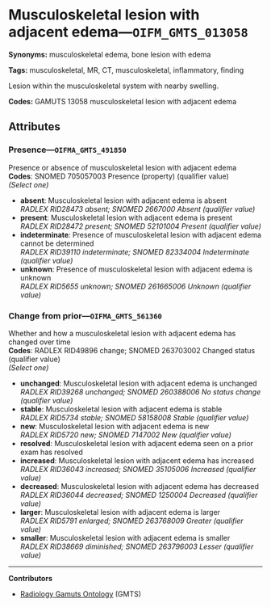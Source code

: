 # Musculoskeletal lesion with adjacent edema—`OIFM_GMTS_013058`

**Synonyms:** musculoskeletal edema, bone lesion with edema

**Tags:** musculoskeletal, MR, CT, musculoskeletal, inflammatory, finding

Lesion within the musculoskeletal system with nearby swelling.

**Codes:** GAMUTS 13058 musculoskeletal lesion with adjacent edema

## Attributes

### Presence—`OIFMA_GMTS_491850`

Presence or absence of musculoskeletal lesion with adjacent edema  
**Codes**: SNOMED 705057003 Presence (property) (qualifier value)  
*(Select one)*

- **absent**: Musculoskeletal lesion with adjacent edema is absent  
_RADLEX RID28473 absent; SNOMED 2667000 Absent (qualifier value)_
- **present**: Musculoskeletal lesion with adjacent edema is present  
_RADLEX RID28472 present; SNOMED 52101004 Present (qualifier value)_
- **indeterminate**: Presence of musculoskeletal lesion with adjacent edema cannot be determined  
_RADLEX RID39110 indeterminate; SNOMED 82334004 Indeterminate (qualifier value)_
- **unknown**: Presence of musculoskeletal lesion with adjacent edema is unknown  
_RADLEX RID5655 unknown; SNOMED 261665006 Unknown (qualifier value)_

### Change from prior—`OIFMA_GMTS_561360`

Whether and how a musculoskeletal lesion with adjacent edema has changed over time  
**Codes**: RADLEX RID49896 change; SNOMED 263703002 Changed status (qualifier value)  
*(Select one)*

- **unchanged**: Musculoskeletal lesion with adjacent edema is unchanged  
_RADLEX RID39268 unchanged; SNOMED 260388006 No status change (qualifier value)_
- **stable**: Musculoskeletal lesion with adjacent edema is stable  
_RADLEX RID5734 stable; SNOMED 58158008 Stable (qualifier value)_
- **new**: Musculoskeletal lesion with adjacent edema is new  
_RADLEX RID5720 new; SNOMED 7147002 New (qualifier value)_
- **resolved**: Musculoskeletal lesion with adjacent edema seen on a prior exam has resolved  
- **increased**: Musculoskeletal lesion with adjacent edema has increased  
_RADLEX RID36043 increased; SNOMED 35105006 Increased (qualifier value)_
- **decreased**: Musculoskeletal lesion with adjacent edema has decreased  
_RADLEX RID36044 decreased; SNOMED 1250004 Decreased (qualifier value)_
- **larger**: Musculoskeletal lesion with adjacent edema is larger  
_RADLEX RID5791 enlarged; SNOMED 263768009 Greater (qualifier value)_
- **smaller**: Musculoskeletal lesion with adjacent edema is smaller  
_RADLEX RID38669 diminished; SNOMED 263796003 Lesser (qualifier value)_

---

**Contributors**

- [Radiology Gamuts Ontology](https://gamuts.net/) (GMTS)